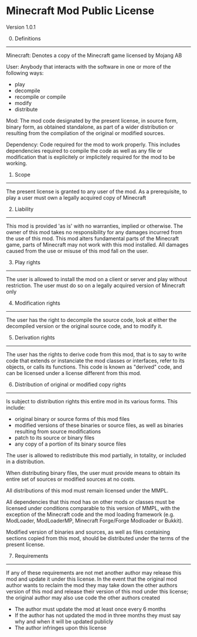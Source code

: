 Minecraft Mod Public License
============================

Version 1.0.1

0. Definitions
--------------

Minecraft: Denotes a copy of the Minecraft game licensed by Mojang AB

User: Anybody that interacts with the software in one or more of the following ways:
   - play
   - decompile
   - recompile or compile
   - modify
   - distribute

Mod: The mod code designated by the present license, in source form, binary
form, as obtained standalone, as part of a wider distribution or resulting from
the compilation of the original or modified sources.

Dependency: Code required for the mod to work properly. This includes
dependencies required to compile the code as well as any file or modification
that is explicitely or implicitely required for the mod to be working.


1. Scope
--------

The present license is granted to any user of the mod. As a prerequisite, to play
a user must own a legally acquired copy of Minecraft

2. Liability
------------

This mod is provided 'as is' with no warranties, implied or otherwise. The owner
of this mod takes no responsibility for any damages incurred from the use of
this mod. This mod alters fundamental parts of the Minecraft game, parts of
Minecraft may not work with this mod installed. All damages caused from the use
or misuse of this mod fall on the user.

3. Play rights
--------------

The user is allowed to install the mod on a client or server and play without restriction. The user must do so on a legally acquired version of Minecraft only

4. Modification rights
----------------------

The user has the right to decompile the source code, look at either the
decompiled version or the original source code, and to modify it.

5. Derivation rights
--------------------

The user has the rights to derive code from this mod, that is to say to
write code that extends or instanciate the mod classes or interfaces, refer to
its objects, or calls its functions. This code is known as "derived" code, and
can be licensed under a license different from this mod.

6. Distribution of original or modified copy rights
---------------------------------------------------

Is subject to distribution rights this entire mod in its various forms. This
include:
   - original binary or source forms of this mod files
   - modified versions of these binaries or source files, as well as binaries
     resulting from source modifications
   - patch to its source or binary files
   - any copy of a portion of its binary source files

The user is allowed to redistribute this mod partially, in totality, or
included in a distribution.

When distributing binary files, the user must provide means to obtain its
entire set of sources or modified sources at no costs.

All distributions of this mod must remain licensed under the MMPL.

All dependencies that this mod has on other mods or classes must be licensed
under conditions comparable to this version of MMPL, with the exception of the
Minecraft code and the mod loading framework (e.g. ModLoader, ModLoaderMP, Minecraft Forge/Forge Modloader or
Bukkit).

Modified version of binaries and sources, as well as files containing sections
copied from this mod, should be distributed under the terms of the present
license.

7. Requirements
---------------------------------------------------
If any of these requirements are not met another author may release this mod and update it under this license. In the event that the original mod author wants to reclaim the mod they may take down the other authors version of this mod and release their version of this mod under this license; the original author may also use code the other authors created
  - The author must update the mod at least once every 6 months
  - If the author has not updated the mod in three months they must say why and when it will be updated publicly
  - The author infringes upon this license
